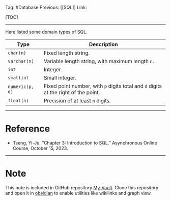 Tag: #Database 
Previous: [[SQL]]
Link: 

[TOC]

---

Here listed some domain types of SQL.

| Type            | Description                                                                         |
| --------------- | ----------------------------------------------------------------------------------- |
| `char(n)`       | Fixed length string.                                                                |
| `varchar(n)`    | Variable length string, with maximum length `n`.                                    |
| `int`           | Integer.                                                                            |
| `smallint`      | Small integer.                                                                      |
| `numeric(p, d)` | Fixed point number, with `p` digits total and `d` digits at the right of the point. |
| `float(n)`      | Precision of at least `n` digits.                                                   | 

---

# Reference

- Tseng, Yi-Ju. “Chapter 3: Introduction to SQL.” Asynchronous Online Course, October 15, 2023.

---

# Note

This note is included in GitHub repository [My-Vault](https://github.com/LittleD3092/My-Vault.git). Clone this repository and open it in [obsidian](https://obsidian.md/) to enable utilities like wikilinks and graph view.